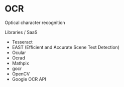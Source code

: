 # OCR

Optical character recognition

Libraries / SaaS
* Tesseract
* EAST (Efficient and Accurate Scene Text Detection)
* Ocular
* Ocrad
* Mathpix
* gocr
* OpenCV
* Google OCR API